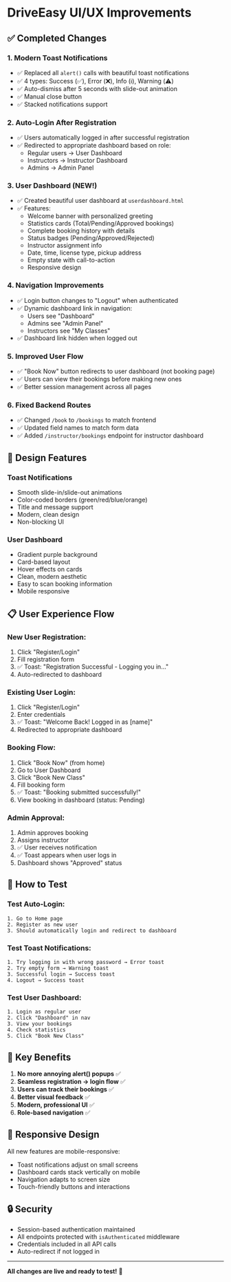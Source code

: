 # DriveEasy UI/UX Improvements

## ✅ Completed Changes

### 1. **Modern Toast Notifications**
- ✅ Replaced all `alert()` calls with beautiful toast notifications
- ✅ 4 types: Success (✅), Error (❌), Info (ℹ️), Warning (⚠️)
- ✅ Auto-dismiss after 5 seconds with slide-out animation
- ✅ Manual close button
- ✅ Stacked notifications support

### 2. **Auto-Login After Registration**
- ✅ Users automatically logged in after successful registration
- ✅ Redirected to appropriate dashboard based on role:
  - Regular users → User Dashboard
  - Instructors → Instructor Dashboard
  - Admins → Admin Panel

### 3. **User Dashboard (NEW!)**
- ✅ Created beautiful user dashboard at `userdashboard.html`
- ✅ Features:
  - Welcome banner with personalized greeting
  - Statistics cards (Total/Pending/Approved bookings)
  - Complete booking history with details
  - Status badges (Pending/Approved/Rejected)
  - Instructor assignment info
  - Date, time, license type, pickup address
  - Empty state with call-to-action
  - Responsive design

### 4. **Navigation Improvements**
- ✅ Login button changes to "Logout" when authenticated
- ✅ Dynamic dashboard link in navigation:
  - Users see "Dashboard"
  - Admins see "Admin Panel"
  - Instructors see "My Classes"
- ✅ Dashboard link hidden when logged out

### 5. **Improved User Flow**
- ✅ "Book Now" button redirects to user dashboard (not booking page)
- ✅ Users can view their bookings before making new ones
- ✅ Better session management across all pages

### 6. **Fixed Backend Routes**
- ✅ Changed `/book` to `/bookings` to match frontend
- ✅ Updated field names to match form data
- ✅ Added `/instructor/bookings` endpoint for instructor dashboard

## 🎨 Design Features

### Toast Notifications
- Smooth slide-in/slide-out animations
- Color-coded borders (green/red/blue/orange)
- Title and message support
- Modern, clean design
- Non-blocking UI

### User Dashboard
- Gradient purple background
- Card-based layout
- Hover effects on cards
- Clean, modern aesthetic
- Easy to scan booking information
- Mobile responsive

## 📋 User Experience Flow

### New User Registration:
1. Click "Register/Login"
2. Fill registration form
3. ✅ Toast: "Registration Successful - Logging you in..."
4. Auto-redirected to dashboard

### Existing User Login:
1. Click "Register/Login"
2. Enter credentials
3. ✅ Toast: "Welcome Back! Logged in as [name]"
4. Redirected to appropriate dashboard

### Booking Flow:
1. Click "Book Now" (from home)
2. Go to User Dashboard
3. Click "Book New Class"
4. Fill booking form
5. ✅ Toast: "Booking submitted successfully!"
6. View booking in dashboard (status: Pending)

### Admin Approval:
1. Admin approves booking
2. Assigns instructor
3. ✅ User receives notification
4. ✅ Toast appears when user logs in
5. Dashboard shows "Approved" status

## 🚀 How to Test

### Test Auto-Login:
```
1. Go to Home page
2. Register as new user
3. Should automatically login and redirect to dashboard
```

### Test Toast Notifications:
```
1. Try logging in with wrong password → Error toast
2. Try empty form → Warning toast
3. Successful login → Success toast
4. Logout → Success toast
```

### Test User Dashboard:
```
1. Login as regular user
2. Click "Dashboard" in nav
3. View your bookings
4. Check statistics
5. Click "Book New Class"
```

## 🎯 Key Benefits

1. **No more annoying alert() popups** ✅
2. **Seamless registration → login flow** ✅
3. **Users can track their bookings** ✅
4. **Better visual feedback** ✅
5. **Modern, professional UI** ✅
6. **Role-based navigation** ✅

## 📱 Responsive Design

All new features are mobile-responsive:
- Toast notifications adjust on small screens
- Dashboard cards stack vertically on mobile
- Navigation adapts to screen size
- Touch-friendly buttons and interactions

## 🔒 Security

- Session-based authentication maintained
- All endpoints protected with `isAuthenticated` middleware
- Credentials included in all API calls
- Auto-redirect if not logged in

---

**All changes are live and ready to test!** 🎉

